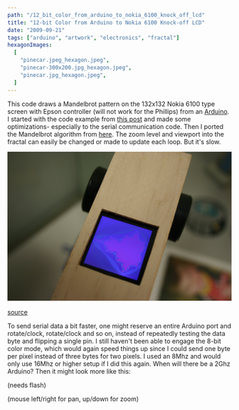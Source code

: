 ```yaml
---
path: "/12_bit_color_from_arduino_to_nokia_6100_knock_off_lcd"
title: "12-bit Color from Arduino to Nokia 6100 Knock-off LCD"
date: "2009-09-21"
tags: ["arduino", "artwork", "electronics", "fractal"]
hexagonImages:
  [
    "pinecar.jpeg_hexagon.jpeg",
    "pinecar-300x200.jpg_hexagon.jpeg",
    "pinecar.jpg_hexagon.jpeg",
  ]
---
```


This code draws a Mandelbrot pattern on the 132x132 Nokia 6100 type screen with Epson controller (will not work for the Phillips) from an [Arduino](http://arduino.cc). I started with the code example from [this post](http://www.arduino.cc/cgi-bin/yabb2/YaBB.pl?num=1237036119/45) and made some optimizations- especially to the serial communication code. Then I ported the Mandelbrot algorithm from [here](http://www.codeproject.com/KB/cpp/mandelbrot_obfuscation.aspx). The zoom level and viewport into the fractal can easily be changed or made to update each loop. But it's slow.

![World's first 8Mhz pinewood derby car with 12-bit color?](pinecar.jpg)

[source](mandelbrot_zoomer.pde)

To send serial data a bit faster, one might reserve an entire Arduino port and rotate/clock, rotate/clock and so on, instead of repeatedly testing the data byte and flipping a single pin. I still haven't been able to engage the 8-bit color mode, which would again speed things up since I could send one byte per pixel instead of three bytes for two pixels. I used an 8Mhz and would only use 16Mhz or higher setup if I did this again. When will there be a 2Ghz Arduino? Then it might look more like this:

(needs flash)

<object type="application/x-shockwave-flash"
  data="/mandelbrotset.swf"
  width="132" height="132">

  <param name="movie" value="/mandelbrotset.swf" />
  <param name="quality" value="high"/>
</object>

(mouse left/right for pan, up/down for zoom)
